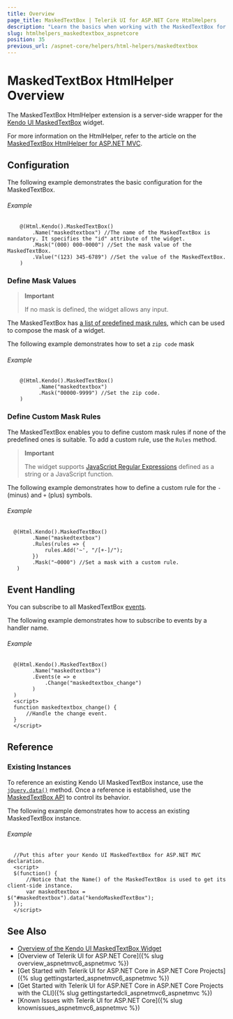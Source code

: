 ```yaml
---
title: Overview
page_title: MaskedTextBox | Telerik UI for ASP.NET Core HtmlHelpers
description: "Learn the basics when working with the MaskedTextBox for ASP.NET Core (MVC 6 or ASP.NET Core MVC)."
slug: htmlhelpers_maskedtextbox_aspnetcore
position: 35
previous_url: /aspnet-core/helpers/html-helpers/maskedtextbox
---
```


# MaskedTextBox HtmlHelper Overview

The MaskedTextBox HtmlHelper extension is a server-side wrapper for the [Kendo UI MaskedTextBox](https://demos.telerik.com/kendo-ui/maskedtextbox/index) widget.

For more information on the HtmlHelper, refer to the article on the [MaskedTextBox HtmlHelper for ASP.NET MVC](http://docs.telerik.com/aspnet-mvc/helpers/maskedtextbox/overview).

## Configuration

The following example demonstrates the basic configuration for the MaskedTextBox.

###### Example

```
	@(Html.Kendo().MaskedTextBox()
		.Name("maskedtextbox") //The name of the MaskedTextBox is mandatory. It specifies the "id" attribute of the widget.
		.Mask("(000) 000-0000") //Set the mask value of the MaskedTextBox.
		.Value("(123) 345-6789") //Set the value of the MaskedTextBox.
	)
```

### Define Mask Values

> **Important**
>
> If no mask is defined, the widget allows any input.

The MaskedTextBox has [a list of predefined mask rules](http://docs.telerik.com/kendo-ui/controls/editors/maskedtextbox/overview#configuration-Rules), which can be used to compose the mask of a widget.

The following example demonstrates how to set a `zip code` mask

###### Example

```
    @(Html.Kendo().MaskedTextBox()
          .Name("maskedtextbox")
          .Mask("00000-9999") //Set the zip code.
    )
```

### Define Custom Mask Rules

The MaskedTextBox enables you to define custom mask rules if none of the predefined ones is suitable. To add a custom rule, use the `Rules` method.

> **Important**
>
> The widget supports [JavaScript Regular Expressions](https://developer.mozilla.org/en-US/docs/Web/JavaScript/Guide/Regular_Expressions) defined as a string or a JavaScript function.

The following example demonstrates how to define a custom rule for the `-` (minus) and `+` (plus) symbols.

###### Example

```
  @(Html.Kendo().MaskedTextBox()
        .Name("maskedtextbox")
        .Rules(rules => {
            rules.Add('~', "/[+-]/");
        })
        .Mask("~0000") //Set a mask with a custom rule.
   )
```

## Event Handling

You can subscribe to all MaskedTextBox [events](http://docs.telerik.com/kendo-ui/api/javascript/ui/maskedtextbox#events).

The following example demonstrates how to subscribe to events by a handler name.

###### Example

```
  @(Html.Kendo().MaskedTextBox()
        .Name("maskedtextbox")
        .Events(e => e
            .Change("maskedtextbox_change")
        )
  )
  <script>
  function maskedtextbox_change() {
      //Handle the change event.
  }
  </script>
```

## Reference

### Existing Instances

To reference an existing Kendo UI MaskedTextBox instance, use the [`jQuery.data()`](http://api.jquery.com/jQuery.data/) method. Once a reference is established, use the [MaskedTextBox API](http://docs.telerik.com/kendo-ui/api/javascript/ui/maskedtextbox#methods) to control its behavior.

The following example demonstrates how to access an existing MaskedTextBox instance.

###### Example

      //Put this after your Kendo UI MaskedTextBox for ASP.NET MVC declaration.
      <script>
      $(function() {
          //Notice that the Name() of the MaskedTextBox is used to get its client-side instance.
          var maskedtextbox = $("#maskedtextbox").data("kendoMaskedTextBox");
      });
      </script>

## See Also

* [Overview of the Kendo UI MaskedTextBox Widget](http://docs.telerik.com/kendo-ui/controls/editors/maskedtextbox/overview)
* [Overview of Telerik UI for ASP.NET Core]({% slug overview_aspnetmvc6_aspnetmvc %})
* [Get Started with Telerik UI for ASP.NET Core in ASP.NET Core Projects]({% slug gettingstarted_aspnetmvc6_aspnetmvc %})
* [Get Started with Telerik UI for ASP.NET Core in ASP.NET Core Projects with the CLI]({% slug gettingstartedcli_aspnetmvc6_aspnetmvc %})
* [Known Issues with Telerik UI for ASP.NET Core]({% slug knownissues_aspnetmvc6_aspnetmvc %})
